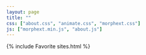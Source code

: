 ```yaml
---
layout: page
title: ""
css: ["about.css", "animate.css", "morphext.css"]
js: ["morphext.min.js", "about.js"]
---
```

{% include Favorite sites.html %}